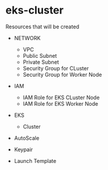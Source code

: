# eks-cluster

Resources that will be created
- NETWORK
    - VPC
    - Public Subnet
    - Private Subnet
    - Security Group for CLuster
    - Security Group for Worker Node
- IAM 
    - IAM Role for EKS CLuster Node
    - IAM Role for EKS Worker Node
    
- EKS
    - Cluster
    
- AutoScale
- Keypair
- Launch Template